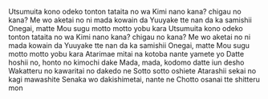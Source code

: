 Utsumuita kono odeko tonton tataita no wa
Kimi nano kana? chigau no kana?
Me wo aketai no ni mada kowain da
Yuuyake tte nan da ka samishii
Onegai, matte
Mou sugu motto motto yobu kara
Utsumuita kono odeko tonton tataita no wa
Kimi nano kana? chigau no kana?
Me wo aketai no ni mada kowain da
Yuuyake tte nan da ka samishii
Onegai, matte
Mou sugu motto motto yobu kara
Atarimae mitai na kotoba nante yamete yo
Datte hoshii no, honto no kimochi dake
Mada, mada, kodomo datte iun desho
Wakatteru no kawaritai no dakedo ne
Sotto sotto oshiete
Atarashii sekai no kagi mawashite
Senaka wo dakishimetai, nante ne
Chotto osanai tte shitteru mon
